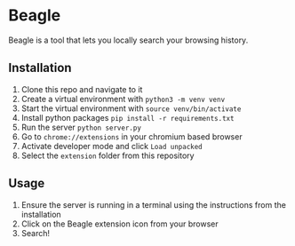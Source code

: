 # Beagle

Beagle is a tool that lets you locally search your browsing history.

## Installation

1. Clone this repo and navigate to it 
2. Create a virtual environment with `python3 -m venv venv`
3. Start the virtual environment with `source venv/bin/activate`
3. Install python packages `pip install -r requirements.txt`
4. Run the server `python server.py`
5. Go to `chrome://extensions` in your chromium based browser
6. Activate developer mode and click `Load unpacked`
7. Select the `extension` folder from this repository 

## Usage

1. Ensure the server is running in a terminal using the instructions from the installation
2. Click on the Beagle extension icon from your browser
3. Search!
